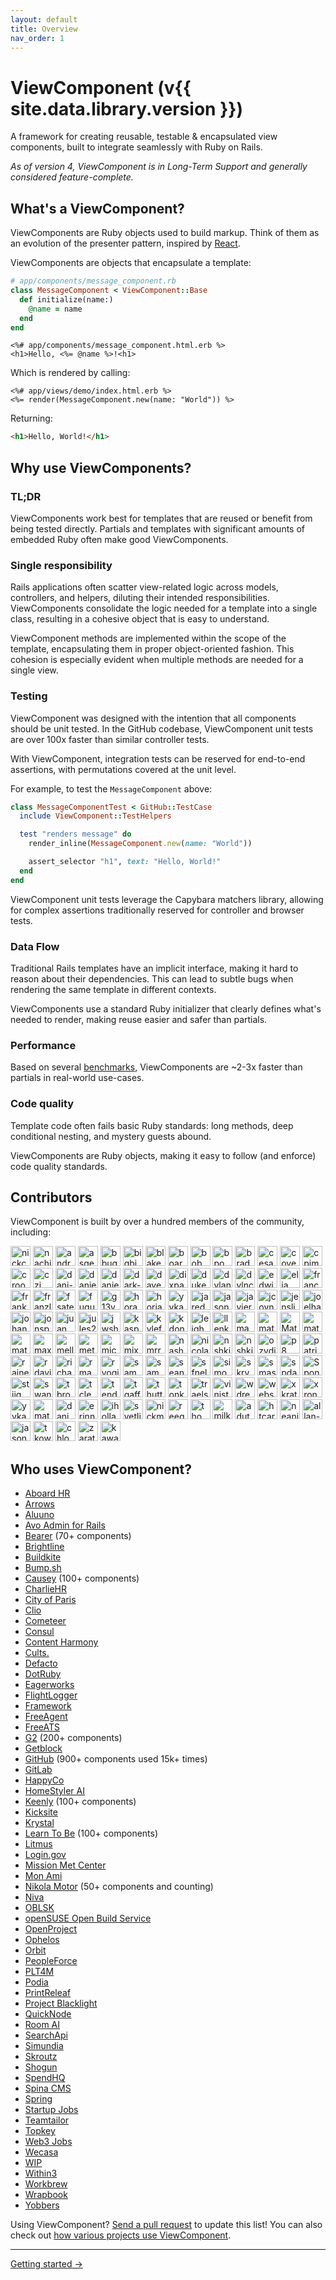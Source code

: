 ```yaml
---
layout: default
title: Overview
nav_order: 1
---
```


# ViewComponent (v{{ site.data.library.version }})

A framework for creating reusable, testable & encapsulated view components, built to integrate seamlessly with Ruby on Rails.

_As of version 4, ViewComponent is in Long-Term Support and generally considered feature-complete._

## What's a ViewComponent?

ViewComponents are Ruby objects used to build markup. Think of them as an evolution of the presenter pattern, inspired by [React](https://reactjs.org/docs/react-component.html).

ViewComponents are objects that encapsulate a template:

```ruby
# app/components/message_component.rb
class MessageComponent < ViewComponent::Base
  def initialize(name:)
    @name = name
  end
end
```

```erb
<%# app/components/message_component.html.erb %>
<h1>Hello, <%= @name %>!<h1>
```

Which is rendered by calling:

```erb
<%# app/views/demo/index.html.erb %>
<%= render(MessageComponent.new(name: "World")) %>
```

Returning:

```html
<h1>Hello, World!</h1>
```

## Why use ViewComponents?

### TL;DR

ViewComponents work best for templates that are reused or benefit from being tested directly. Partials and templates with significant amounts of embedded Ruby often make good ViewComponents.

### Single responsibility

Rails applications often scatter view-related logic across models, controllers, and helpers, diluting their intended responsibilities. ViewComponents consolidate the logic needed for a template into a single class, resulting in a cohesive object that is easy to understand.

ViewComponent methods are implemented within the scope of the template, encapsulating them in proper object-oriented fashion. This cohesion is especially evident when multiple methods are needed for a single view.

### Testing

ViewComponent was designed with the intention that all components should be unit tested. In the GitHub codebase, ViewComponent unit tests are over 100x faster than similar controller tests.

With ViewComponent, integration tests can be reserved for end-to-end assertions, with permutations covered at the unit level.

For example, to test the `MessageComponent` above:

```ruby
class MessageComponentTest < GitHub::TestCase
  include ViewComponent::TestHelpers

  test "renders message" do
    render_inline(MessageComponent.new(name: "World"))

    assert_selector "h1", text: "Hello, World!"
  end
end
```

ViewComponent unit tests leverage the Capybara matchers library, allowing for complex assertions traditionally reserved for controller and browser tests.

### Data Flow

Traditional Rails templates have an implicit interface, making it hard to reason about their dependencies. This can lead to subtle bugs when rendering the same template in different contexts.

ViewComponents use a standard Ruby initializer that clearly defines what's needed to render, making reuse easier and safer than partials.

### Performance

Based on several [benchmarks](https://github.com/viewcomponent/view_component/blob/main/performance/partial_benchmark.rb), ViewComponents are ~2-3x faster than partials in real-world use-cases.

### Code quality

Template code often fails basic Ruby standards: long methods, deep conditional nesting, and mystery guests abound.

ViewComponents are Ruby objects, making it easy to follow (and enforce) code quality standards.

## Contributors

ViewComponent is built by over a hundred members of the community, including:

<img src="https://avatars.githubusercontent.com/nickcoyne?s=64" alt="nickcoyne" width="32" />
<img src="https://avatars.githubusercontent.com/nachiket87?s=64" alt="nachiket87" width="32" />
<img src="https://avatars.githubusercontent.com/andrewjtait?s=64" alt="andrewjtait" width="32" />
<img src="https://avatars.githubusercontent.com/asgerb?s=64" alt="asgerb" width="32" />
<img src="https://avatars.githubusercontent.com/bbugh?s=64" alt="bbugh" width="32" />
<img src="https://avatars.githubusercontent.com/bigbigdoudou?s=64" alt="bigbigdoudou" width="32" />
<img src="https://avatars.githubusercontent.com/blakewilliams?s=64" alt="blakewilliams" width="32" />
<img src="https://avatars.githubusercontent.com/boardfish?s=64" alt="boardfish" width="32" />
<img src="https://avatars.githubusercontent.com/bobmaerten?s=64" alt="bobmaerten" width="32" />
<img src="https://avatars.githubusercontent.com/bpo?s=64" alt="bpo" width="32" />
<img src="https://avatars.githubusercontent.com/bradparker?s=64" alt="bradparker" width="32" />
<img src="https://avatars.githubusercontent.com/cesariouy?s=64" alt="cesariouy" width="32" />
<img src="https://avatars.githubusercontent.com/cover?s=64" alt="cover" width="32" />
<img src="https://avatars.githubusercontent.com/cpjmcquillan?s=64" alt="cpjmcquillan" width="32" />
<img src="https://avatars.githubusercontent.com/crookedgrin?s=64" alt="crookedgrin" width="32" />
<img src="https://avatars.githubusercontent.com/czj?s=64" alt="czj" width="32" />
<img src="https://avatars.githubusercontent.com/dani-sc?s=64" alt="dani-sc" width="32" />
<img src="https://avatars.githubusercontent.com/danieldiekmeier?s=64" alt="danieldiekmeier" width="32" />
<img src="https://avatars.githubusercontent.com/danielnc?s=64" alt="danielnc" width="32" />
<img src="https://avatars.githubusercontent.com/dark-panda?s=64" alt="dark-panda" width="32" />
<img src="https://avatars.githubusercontent.com/davekaro?s=64" alt="davekaro" width="32" />
<img src="https://avatars.githubusercontent.com/dixpac?s=64" alt="dixpac" width="32" />
<img src="https://avatars.githubusercontent.com/dukex?s=64" alt="dukex" width="32" />
<img src="https://avatars.githubusercontent.com/dylanatsmith?s=64" alt="dylanatsmith" width="32" />
<img src="https://avatars.githubusercontent.com/dylnclrk?s=64" alt="dylnclrk" width="32" />
<img src="https://avatars.githubusercontent.com/edwinthinks?s=64" alt="edwinthinks" width="32" />
<img src="https://avatars.githubusercontent.com/elia?s=64" alt="elia" width="32" />
<img src="https://avatars.githubusercontent.com/franco?s=64" alt="franco" width="32" />
<img src="https://avatars.githubusercontent.com/franks921?s=64" alt="franks921" width="32" />
<img src="https://avatars.githubusercontent.com/franzliedke?s=64" alt="franzliedke" width="32" />
<img src="https://avatars.githubusercontent.com/fsateler?s=64" alt="fsateler" width="32" />
<img src="https://avatars.githubusercontent.com/fugufish?s=64" alt="fugufish" width="32" />
<img src="https://avatars.githubusercontent.com/g13ydson?s=64" alt="g13ydson" width="32" />
<img src="https://avatars.githubusercontent.com/horacio?s=64" alt="horacio" width="32" />
<img src="https://avatars.githubusercontent.com/horiaradu?s=64" alt="horiaradu" width="32" />
<img src="https://avatars.githubusercontent.com/jacob-carlborg-apoex?s=64" alt="yykamei" width="32" />
<img src="https://avatars.githubusercontent.com/jaredcwhite?s=64" alt="jaredcwhite" width="32" />
<img src="https://avatars.githubusercontent.com/jasonswett?s=64" alt="jasonswett" width="32" />
<img src="https://avatars.githubusercontent.com/javierm?s=64" alt="javierm" width="32" />
<img src="https://avatars.githubusercontent.com/jcoyne?s=64" alt="jcoyne" width="32" />
<img src="https://avatars.githubusercontent.com/jensljungblad?s=64" alt="jensljungblad" width="32" />
<img src="https://avatars.githubusercontent.com/joelhawksley?s=64" alt="joelhawksley" width="32" />
<img src="https://avatars.githubusercontent.com/johannesengl?s=64" alt="johannesengl" width="32" />
<img src="https://avatars.githubusercontent.com/jonspalmer?s=64" alt="jonspalmer" width="32" />
<img src="https://avatars.githubusercontent.com/juanmanuelramallo?s=64" alt="juanmanuelramallo" width="32" />
<img src="https://avatars.githubusercontent.com/jules2689?s=64" alt="jules2689" width="32" />
<img src="https://avatars.githubusercontent.com/jwshuff?s=64" alt="jwshuff" width="32" />
<img src="https://avatars.githubusercontent.com/kaspermeyer?s=64" alt="kaspermeyer" width="32" />
<img src="https://avatars.githubusercontent.com/kylefox?s=64" alt="kylefox" width="32" />
<img src="https://avatars.githubusercontent.com/kdonovan?s=64" alt="kdonovan" width="32" />
<img src="https://avatars.githubusercontent.com/leighhalliday?s=64" alt="leighhalliday" width="32" />
<img src="https://avatars.githubusercontent.com/llenk?s=64" alt="llenk" width="32" />
<img src="https://avatars.githubusercontent.com/manuelpuyol?s=64" alt="manuelpuyol" width="32" />
<img src="https://avatars.githubusercontent.com/matheusrich?s=64" alt="matheusrich" width="32" />
<img src="https://avatars.githubusercontent.com/matt-yorkley?s=64" alt="Matt-Yorkley" width="32" />
<img src="https://avatars.githubusercontent.com/mattbrictson?s=64" alt="mattbrictson" width="32" />
<img src="https://avatars.githubusercontent.com/mattwr18?s=64" alt="mattwr18" width="32" />
<img src="https://avatars.githubusercontent.com/maxbeizer?s=64" alt="maxbeizer" width="32" />
<img src="https://avatars.githubusercontent.com/mellowfish?s=64" alt="mellowfish" width="32" />
<img src="https://avatars.githubusercontent.com/metade?s=64" alt="metade" width="32" />
<img src="https://avatars.githubusercontent.com/michaelem?s=64" alt="michaelem" width="32" />
<img src="https://avatars.githubusercontent.com/mixergtz?s=64" alt="mixergtz" width="32" />
<img src="https://avatars.githubusercontent.com/mrrooijen?s=64" alt="mrrooijen" width="32" />
<img src="https://avatars.githubusercontent.com/nashby?s=64" alt="nashby" width="32" />
<img src="https://avatars.githubusercontent.com/nicolas-brousse?s=64" alt="nicolas-brousse" width="32" />
<img src="https://avatars.githubusercontent.com/nielsslot?s=64" alt="nshki" width="32" />
<img src="https://avatars.githubusercontent.com/nshki?s=64" alt="nshki" width="32" />
<img src="https://avatars.githubusercontent.com/ozydingo?s=64" alt="ozydingo" width="32" />
<img src="https://avatars.githubusercontent.com/p8?s=64" alt="p8" width="32" />
<img src="https://avatars.githubusercontent.com/patrickarnett?s=64" alt="patrickarnett" width="32" />
<img src="https://avatars.githubusercontent.com/rainerborene?s=64" alt="rainerborene" width="32" />
<img src="https://avatars.githubusercontent.com/rdavid1099?s=64" alt="rdavid1099" width="32" />
<img src="https://avatars.githubusercontent.com/richardmarbach?s=64" alt="richardmarbach" width="32" />
<img src="https://avatars.githubusercontent.com/rmacklin?s=64" alt="rmacklin" width="32" />
<img src="https://avatars.githubusercontent.com/ryogift?s=64" alt="ryogift" width="32" />
<img src="https://avatars.githubusercontent.com/sammyhenningsson?s=64" alt="sammyhenningsson" width="32" />
<img src="https://avatars.githubusercontent.com/sampart?s=64" alt="sampart" width="32" />
<img src="https://avatars.githubusercontent.com/seanpdoyle?s=64" alt="seanpdoyle" width="32" />
<img src="https://avatars.githubusercontent.com/sfnelson?s=64" alt="sfnelson" width="32" />
<img src="https://avatars.githubusercontent.com/simonrand?s=64" alt="simonrand" width="32" />
<img src="https://avatars.githubusercontent.com/skryukov?s=64" alt="skryukov" width="32" />
<img src="https://avatars.githubusercontent.com/smashwilson?s=64" alt="smashwilson" width="32" />
<img src="https://avatars.githubusercontent.com/spdawson?s=64" alt="spdawson" width="32" />
<img src="https://avatars.githubusercontent.com/spone?s=64" alt="Spone" width="32" />
<img src="https://avatars.githubusercontent.com/stiig?s=64" alt="stiig" width="32" />
<img src="https://avatars.githubusercontent.com/swanson?s=64" alt="swanson" width="32" />
<img src="https://avatars.githubusercontent.com/tbroad-ramsey?s=64" alt="tbroad-ramsey" width="32" />
<img src="https://avatars.githubusercontent.com/tclem?s=64" alt="tclem" width="32" />
<img src="https://avatars.githubusercontent.com/tenderlove?s=64" alt="tenderlove" width="32" />
<img src="https://avatars.githubusercontent.com/tgaff?s=64" alt="tgaff" width="32" />
<img src="https://avatars.githubusercontent.com/thutterer?s=64" alt="thutterer" width="32" />
<img src="https://avatars.githubusercontent.com/tonkpils?s=64" alt="tonkpils" width="32" />
<img src="https://avatars.githubusercontent.com/traels?s=64" alt="traels" width="32" />
<img src="https://avatars.githubusercontent.com/vinistock?s=64" alt="vinistock" width="32" />
<img src="https://avatars.githubusercontent.com/wdrexler?s=64" alt="wdrexler" width="32" />
<img src="https://avatars.githubusercontent.com/websebdev?s=64" alt="websebdev" width="32" />
<img src="https://avatars.githubusercontent.com/xkraty?s=64" alt="xkraty" width="32" />
<img src="https://avatars.githubusercontent.com/xronos-i-am?s=64" alt="xronos-i-am" width="32" />
<img src="https://avatars.githubusercontent.com/yykamei?s=64" alt="yykamei" width="32" />
<img src="https://avatars.githubusercontent.com/matheuspolicamilo?s=64" alt="matheuspolicamilo" width="32" />
<img src="https://avatars.githubusercontent.com/danigonza?s=64" alt="danigonza" width="32" />
<img src="https://avatars.githubusercontent.com/erinnachen?s=64" alt="erinnachen" width="32" />
<img src="https://avatars.githubusercontent.com/ihollander?s=64" alt="ihollander" width="32" />
<img src="https://avatars.githubusercontent.com/svetlins?s=64" alt="svetlins" width="32" />
<img src="https://avatars.githubusercontent.com/nickmalcolm?s=64" alt="nickmalcolm" width="32" />
<img src="https://avatars.githubusercontent.com/reeganviljoen?s=64" alt="reeganviljoen" width="32" />
<img src="https://avatars.githubusercontent.com/thomascchen?s=64" alt="thomascchen" width="32" />
<img src="https://avatars.githubusercontent.com/milk1000cc?s=64" alt="milk1000cc" width="32" />
<img src="https://avatars.githubusercontent.com/aduth?s=64" alt="aduth" width="32" />
<img src="https://avatars.githubusercontent.com/htcarr3?s=64" alt="htcarr3" width="32" />
<img src="https://avatars.githubusercontent.com/neanias?s=64" alt="neanias" width="32" />
<img src="https://avatars.githubusercontent.com/allan-pires?s=64" alt="allan-pires" width="32" />
<img src="https://avatars.githubusercontent.com/jasonkim?s=64" alt="jasonkim" width="32" />
<img src="https://avatars.githubusercontent.com/tkowalewski" alt="tkowalewski" width="32" />
<img src="https://avatars.githubusercontent.com/chloe-meister" alt="chloe-meister" width="32" />
<img src="https://avatars.githubusercontent.com/zaratan" alt="zaratan" width="32" />
<img src="https://avatars.githubusercontent.com/kawakamimoeki" alt="kawakamimoeki" width="32" />

## Who uses ViewComponent?

* [Aboard HR](https://aboardhr.com/)
* [Arrows](https://arrows.to/)
* [Aluuno](https://aluuno.com/)
* [Avo Admin for Rails](https://avohq.io/rails-admin)
* [Bearer](https://www.bearer.com/) (70+ components)
* [Brightline](https://hellobrightline.com)
* [Buildkite](https://buildkite.com)
* [Bump.sh](https://bump.sh)
* [Causey](https://www.causey.app/) (100+ components)
* [CharlieHR](https://www.charliehr.com/)
* [City of Paris](https://www.paris.fr/)
* [Clio](https://www.clio.com/)
* [Cometeer](https://cometeer.com/)
* [Consul](https://consulproject.org/en/)
* [Content Harmony](https://www.contentharmony.com/)
* [Cults.](https://cults3d.com/)
* [Defacto](https://www.defacto.nl)
* [DotRuby](https://www.dotruby.com)
* [Eagerworks](https://eagerworks.com/)
* [FlightLogger](https://flightlogger.net/)
* [Framework](https://frame.work/)
* [FreeAgent](https://www.freeagent.com)
* [FreeATS](https://www.freeats.com/)
* [G2](https://www.g2.com/) (200+ components)
* [Getblock](https://getblock.io/)
* [GitHub](https://github.com/) (900+ components used 15k+ times)
* [GitLab](https://gitlab.com/)
* [HappyCo](https://happy.co)
* [HomeStyler AI](https://homestyler.ai)
* [Keenly](https://www.keenly.so) (100+ components)
* [Kicksite](https://kicksite.com/)
* [Krystal](https://krystal.uk)
* [Learn To Be](https://www.learntobe.org/) (100+ components)
* [Litmus](https://litmus.engineering/)
* [Login.gov](https://github.com/18F/identity-idp)
* [Mission Met Center](https://www.missionmet.com/mission-met-center)
* [Mon Ami](https://www.monami.io)
* [Nikola Motor](https://www.nikolamotor.com/) (50+ components and counting)
* [Niva](https://www.niva.co/)
* [OBLSK](https://oblsk.com/)
* [openSUSE Open Build Service](https://openbuildservice.org/)
* [OpenProject](https://www.openproject.org/)
* [Ophelos](https://ophelos.com)
* [Orbit](https://orbit.love)
* [PeopleForce](https://peopleforce.io)
* [PLT4M](https://plt4m.com/)
* [Podia](https://www.podia.com/)
* [PrintReleaf](https://www.printreleaf.com/)
* [Project Blacklight](http://projectblacklight.org/)
* [QuickNode](https://www.quicknode.com/)
* [Room AI](https://roomai.com/)
* [SearchApi](https://www.searchapi.io/)
* [Simundia](https://www.simundia.com/)
* [Skroutz](https://engineering.skroutz.gr/blog/)
* [Shogun](https://getshogun.com/)
* [SpendHQ](https://www.spendhq.com/)
* [Spina CMS](https://spinacms.com/)
* [Spring](https://spring.net/)
* [Startup Jobs](https://startup.jobs/)
* [Teamtailor](https://teamtailor.com/)
* [Topkey](https://topkey.io/)
* [Web3 Jobs](https://web3.career)
* [Wecasa](https://www.wecasa.fr/)
* [WIP](https://wip.co/)
* [Within3](https://www.within3.com/)
* [Workbrew](https://www.workbrew.com/)
* [Wrapbook](https://wrapbook.com/)
* [Yobbers](https://www.yobbers.com/)

Using ViewComponent? [Send a pull request](https://github.com/viewcomponent/view_component/edit/main/docs/index.md) to update this list!
You can also check out [how various projects use ViewComponent](https://github.com/viewcomponent/view_component/network/dependents?package_id=UGFja2FnZS0xMDEwNjQxMzYx).

<hr />

[Getting started →](/guide/getting-started.html)
